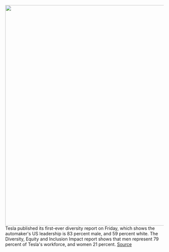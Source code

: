 <img src='https://cdn.vox-cdn.com/thumbor/vfV2AOWaw24J_Jgvenr1squT_ms=/0x0:2040x1360/1200x800/filters:focal(857x517:1183x843)/cdn.vox-cdn.com/uploads/chorus_image/image/68464003/acastro_180430_1777_tesla_0004.0.jpg' width='700px' /><br/>
Tesla published its first-ever diversity report on Friday, which shows the automaker's US leadership is 83 percent male, and 59 percent white. The Diversity, Equity and Inclusion Impact report shows that men represent 79 percent of Tesla's workforce, and women 21 percent.
<a href='https://www.theverge.com/2020/12/5/22155979/tesla-diversity-leadership-report-59-percent-white'> Source <a/>